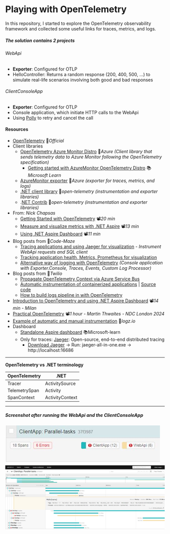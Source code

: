 # Playing with OpenTelemetry

In this repository, I started to explore the OpenTelemetry observability framework and collected some useful links for traces, metrics, and logs.

##### The solution contains 2 projects

###### WebApi
- **Exporter**: Configured for OTLP
- HelloController: Returns a random response (200, 400, 500, ...) to simulate real-life scenarios involving both good and bad responses

###### ClientConsoleApp
- **Exporter**: Configured for OTLP
- Console application, which initiate HTTP calls to the WebApi
- Using [Polly](https://github.com/App-vNext/Polly) to retry and cancel the call

#### Resources
- [OpenTelemetry](https://opentelemetry.io) 📓*Official*
- Client libraries
  - [OpenTelemetry Azure Monitor Distro](https://github.com/Azure/azure-sdk-for-net/tree/main/sdk/monitor/Azure.Monitor.OpenTelemetry.AspNetCore) 👤*Azure (Client library that sends telemetry data to Azure Monitor following the OpenTelemetry specification)*
    - [Getting started with AzureMonitor OpenTelemetry Distro](https://learn.microsoft.com/en-us/azure/azure-monitor/app/opentelemetry-enable) 📚*Microsoft Learn*
  - [AzureMonitor exporter](https://github.com/Azure/azure-sdk-for-net/tree/main/sdk/monitor/Azure.Monitor.OpenTelemetry.Exporter) 👤*Azure (exporter for traces, metrics, and logs)*
  - [.NET client library](https://github.com/open-telemetry/opentelemetry-dotnet) 👤*open-telemetry (instrumentation and exporter libraries)*
  - .[NET Contrib](https://github.com/open-telemetry/opentelemetry-dotnet-contrib) 👤*open-telemetry (instrumentation and exporter libraries)*
- From: *Nick Chapsas*
  - [Getting Started with OpenTelemetry](https://youtu.be/nFU-hcHyl2s) 📽*20 min*
  - [Measure and visualize metrics with .NET Aspire](https://youtu.be/8kDugxr3Hdg) 📽*13 min*
  - [Using .NET Aspire Dashboard](https://youtu.be/617oVraGY_M) 📽*11 min*
- Blog posts from 📓*Code-Maze*
  - [Tracing applications and using Jaeger for visualization](https://code-maze.com/tracing-dotnet-applications-opentelemetry) *- Instrument WebApi requests and SQL client*
  - [Tracking application health, Metrics, Prometheus for visualization](https://code-maze.com/tracking-dotnet-opentelemetry-metrics)
  - [Alternative way of logging with OpenTelemetry](https://code-maze.com/dotnet-opentelemetry-logging) *(Console application with Exporter.Console, Traces, Events, Custom Log Processor)*
- Blog posts from 📓*Twilio*
  - [Propagate OpenTelemetry Context via Azure Service Bus](https://www.twilio.com/blog/propagate-opentelemetry-context-via-azure-service-bus-for-async-dotnet-services)
  - [Automatic instrumentation of containerized applications](https://www.twilio.com/blog/automatic-instrumentation-of-containerized-dotnet-applications-with-opentelemetry) | [Source code](https://github.com/rahulrai-in/autoinstrumentation-demo)
  - [How to build logs pipeline in with OpenTelemetry](https://www.twilio.com/blog/build-a-logs-pipeline-in-dotnet-with-opentelemetry)
- [Introduction to OpenTelemetry and using .NET Aspire Dashboard](https://youtu.be/HrRrJ5wTtdk) 📽*14 min - Milan*
- [Practical OpenTelemetry](https://youtu.be/WzZI_IT6gYo) 📽️*1 hour - Martin Thwaites - NDC London 2024*
- [Example of automatic and manual instrumentation](https://logz.io/blog/csharp-dotnet-opentelemetry-instrumentation) 📓*logz.io*
- Dashboard
  - [Standalone Aspire dashboard](https://learn.microsoft.com/en-us/dotnet/aspire/fundamentals/dashboard/standalone) 📚Microsoft-learn
  - Only for traces: [Jaeger](https://www.jaegertracing.io): Open-source, end-to-end distributed tracing
    - [Download Jaeger](https://www.jaegertracing.io/download) -> Run: jaeger-all-in-one.exe -> http://localhost:16686


---

**OpenTelemetry vs .NET terminology**

| OpenTelemetry | .NET            |
| ------------- | --------------- |
| Tracer        | ActivitySource  |
| TelemetrySpan | Activity        |
| SpanContext   | ActivityContext |

---

##### Screenshot after running the WebApi and the ClientConsoleApp
![Trace](dt-img-01.jpg)
![Trace-detailed](dt-img-02.jpg)